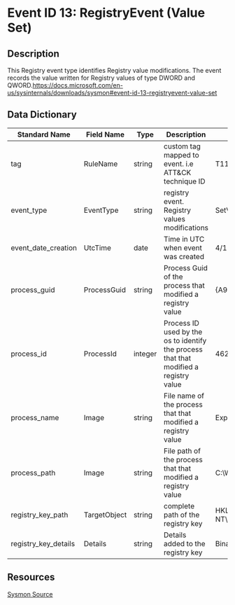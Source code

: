 # Event ID 13: RegistryEvent (Value Set)

## Description
This Registry event type identifies Registry value modifications. The event records the value written for Registry values of type DWORD and QWORD.https://docs.microsoft.com/en-us/sysinternals/downloads/sysmon#event-id-13-registryevent-value-set

## Data Dictionary
|Standard Name|Field Name|Type|Description|Sample Value|
|---|---|---|---|---|
|tag|RuleName|string|custom tag mapped to event. i.e ATT&CK technique ID|T1114|
|event_type|EventType|string|registry event. Registry values modifications|SetValue|
|event_date_creation|UtcTime|date|Time in UTC when event was created|4/11/18 6:04|
|process_guid|ProcessGuid|string|Process Guid of the process that modified a registry value|{A98268C1-95F9-5ACD-0000-001025861000}|
|process_id|ProcessId|integer|Process ID used by the os to identify the process that that modified a registry value|4624|
|process_name|Image|string|File name of the process that that modified a registry value|Explorer.EXE|
|process_path|Image|string|File path of the process that that modified a registry value|C:\WINDOWS\Explorer.EXE|
|registry_key_path|TargetObject|string|complete path of the registry key|HKLM\SOFTWARE\Microsoft\Windows NT\CurrentVersion\Notifications\Data\418A073AA3BC3475|
|registry_key_details|Details|string|Details added to the registry key|Binary Data|

## Resources
[Sysmon Source](https://docs.microsoft.com/en-us/sysinternals/downloads/sysmon#event-id-13-registryevent-value-set)
